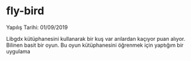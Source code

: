 # fly-bird


Yapılış Tarihi: 01/09/2019

Libgdx kütüphanesini kullanarak bir kuş var arılardan kaçıyor puan alıyor. Bilinen basit bir oyun. Bu oyun kütüphanesini öğrenmek için
yaptığım bir uygulama
